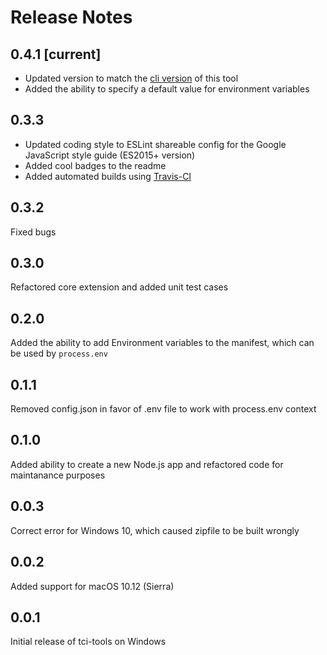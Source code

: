 # Release Notes

## 0.4.1 [current]
* Updated version to match the [cli version](https://github.com/TIBCOSoftware/tibcli-node) of this tool
* Added the ability to specify a default value for environment variables

## 0.3.3
* Updated coding style to ESLint shareable config for the Google JavaScript style guide (ES2015+ version)
* Added cool badges to the readme
* Added automated builds using [Travis-CI](https://travis-ci.org)

## 0.3.2
Fixed bugs

## 0.3.0
Refactored core extension and added unit test cases

## 0.2.0
Added the ability to add Environment variables to the manifest, which can be used by `process.env`

## 0.1.1
Removed config.json in favor of .env file to work with process.env context

## 0.1.0
Added ability to create a new Node.js app and refactored code for maintanance purposes

## 0.0.3
Correct error for Windows 10, which caused zipfile to be built wrongly

## 0.0.2
Added support for macOS 10.12 (Sierra)

## 0.0.1
Initial release of tci-tools on Windows